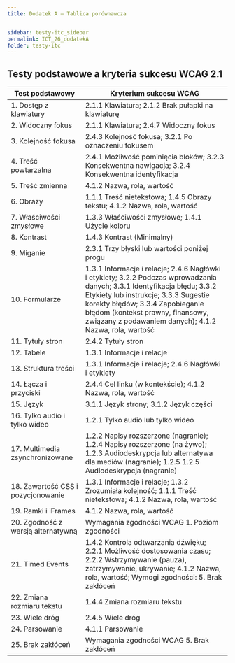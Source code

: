 ```yaml
---
title: Dodatek A – Tablica porównawcza


sidebar: testy-itc_sidebar
permalink: ICT_26_dodatekA
folder: testy-itc
---
```



Testy podstawowe a kryteria sukcesu WCAG 2.1
----------------------------------------

| Test podstawowy               | Kryterium sukcesu WCAG                                             |
|-------------------------------|--------------------------------------------------------------------|
| 1. Dostęp z klawiatury        | 2.1.1 Klawiatura; 2.1.2 Brak pułapki na klawiaturę                 |
| 2. Widoczny fokus             | 2.1.1 Klawiatura; 2.4.7 Widoczny fokus                             |
| 3. Kolejność fokusa           | 2.4.3 Kolejność fokusa; 3.2.1 Po oznaczeniu fokusem                |
| 4. Treść powtarzalna          | 2.4.1 Możliwość pominięcia bloków; 3.2.3 Konsekwentna nawigacja; 3.2.4 Konsekwentna identyfikacja|
| 5. Treść zmienna              | 4.1.2 Nazwa, rola, wartość                                         |
| 6. Obrazy                     | 1.1.1 Treść nietekstowa; 1.4.5 Obrazy tekstu; 4.1.2 Nazwa, rola, wartość|
| 7. Właściwości zmysłowe       | 1.3.3 Właściwości zmysłowe; 1.4.1 Użycie koloru                    |
| 8. Kontrast                   | 1.4.3 Kontrast (Minimalny)                                         |
| 9. Miganie                    | 2.3.1 Trzy błyski lub wartości poniżej progu                       |
| 10. Formularze                | 1.3.1 Informacje i relacje; 2.4.6 Nagłówki i etykiety; 3.2.2 Podczas wprowadzania danych; 3.3.1  Identyfikacja błędu; 3.3.2 Etykiety lub instrukcje; 3.3.3 Sugestie korekty błędów; 3.3.4 Zapobieganie błędom (kontekst prawny, finansowy, związany z podawaniem danych); 4.1.2 Nazwa, rola, wartość|
| 11. Tytuły stron              | 2.4.2 Tytuły stron                                                |
| 12. Tabele                    | 1.3.1 Informacje i relacje                                        |
| 13. Struktura treści          | 1.3.1 Informacje i relacje; 2.4.6 Nagłówki i etykiety             |
| 14. Łącza i przyciski         | 2.4.4 Cel linku (w kontekście); 4.1.2 Nazwa, rola, wartość        |
| 15. Język                     | 3.1.1 Język strony; 3.1.2 Język części                            |
| 16. Tylko audio i tylko wideo | 1.2.1 Tylko audio lub tylko wideo                                 |
| 17. Multimedia zsynchronizowane| 1.2.2 Napisy rozszerzone (nagranie); 1.2.4 Napisy rozszerzone (na żywo); 1.2.3 Audiodeskrypcja lub alternatywa dla mediów (nagranie); 1.2.5 1.2.5 Audiodeskrypcja (nagranie)|
| 18. Zawartość CSS i pozycjonowanie| 1.3.1 Informacje i relacje; 1.3.2 Zrozumiała kolejność; 1.1.1  Treść nietekstowa; 4.1.2 Nazwa, rola, wartość|
| 19. Ramki i    iFrames        | 4.1.2 Nazwa, rola, wartość                                        |
| 20. Zgodność z wersją alternatywną | Wymagania zgodności WCAG 1. Poziom zgodności |
| 21. Timed Events              | 1.4.2 Kontrola odtwarzania dźwięku; 2.2.1 Możliwość dostosowania czasu; 2.2.2 Wstrzymywanie (pauza), zatrzymywanie, ukrywanie;  4.1.2 Nazwa, rola, wartość;  Wymogi zgodności: 5. Brak zakłóceń |
| 22. Zmiana rozmiaru tekstu    | 1.4.4 Zmiana rozmiaru tekstu                                       |
| 23. Wiele dróg                | 2.4.5 Wiele dróg                                                   |
| 24. Parsowanie                | 4.1.1 Parsowanie                                                   |
| 25. Brak zakłóceń             | Wymagania zgodności WCAG 5. Brak zakłóceń                   |
